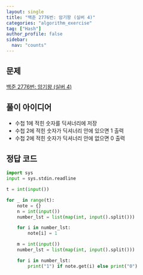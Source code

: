 ```yaml
---
layout: single
title: "백준 2776번: 암기왕 (실버 4)"
categories: "algorithm_exercise"
tag: ["Hash"]
author_profile: false
sidebar:
  nav: "counts"
---
```


## 문제

[백준 2776번: 암기왕 (실버 4)](https://www.acmicpc.net/problem/2776)

## 풀이 아이디어

- 수첩 1에 적힌 숫자를 딕셔너리에 저장
- 수첩 2에 적힌 숫자가 딕셔너리 안에 있으면 1 출력
- 수첩 2에 적힌 숫자가 딕셔너리 안에 없으면 0 출력

## 정답 코드

```python
import sys
input = sys.stdin.readline

t = int(input())

for _ in range(t):
    note = {}
    n = int(input())
    number_lst = list(map(int, input().split()))

    for i in number_lst:
        note[i] = 1

    m = int(input())
    number_lst = list(map(int, input().split()))

    for i in number_lst:
        print("1") if note.get(i) else print("0")
```
